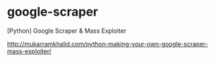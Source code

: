 # google-scraper
[Python] Google Scraper &amp; Mass Exploiter


http://mukarramkhalid.com/python-making-your-own-google-scraper-mass-exploiter/
